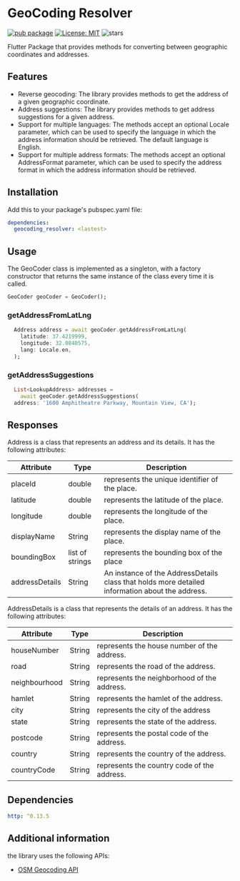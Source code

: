 # GeoCoding Resolver
[![pub package](https://img.shields.io/pub/v/geocoding_resolver.svg)](https://pub.dev/packages/geocoding_resolver)
[![License: MIT](https://img.shields.io/badge/License-MIT-yellow.svg)](https://opensource.org/licenses/MIT)
![stars](https://img.shields.io/github/stars/ahmedsaleh210/georouter)

Flutter Package that provides methods for converting between geographic coordinates and addresses.

## Features
* Reverse geocoding: The library provides methods to get the address of a given geographic coordinate.
* Address suggestions: The library provides methods to get address suggestions for a given address.
* Support for multiple languages: The methods accept an optional Locale parameter, which can be used to specify the language in which the address information should be retrieved. The default language is English. 
* Support for multiple address formats: The methods accept an optional AddressFormat parameter, which can be used to specify the address format in which the address information should be retrieved.

## Installation

Add this to your package's pubspec.yaml file:

```yaml
dependencies:
  geocoding_resolver: <lastest>
```
## Usage
The GeoCoder class is implemented as a singleton, with a factory constructor that returns the same instance of the class every time it is called.
```dart
GeoCoder geoCoder = GeoCoder();
```

### getAddressFromLatLng
```dart
  Address address = await geoCoder.getAddressFromLatLng(
    latitude: 37.4219999,
    longitude: 32.0840575,
    lang: Locale.en,
  );
```

### getAddressSuggestions
```dart
  List<LookupAddress> addresses =
    await geoCoder.getAddressSuggestions(
  address: '1600 Amphitheatre Parkway, Mountain View, CA');
```
## Responses

Address is a class that represents an address and its details. It has the following attributes:

| Attribute     | Type   | Description |
|---------------|--------|-------------|
| placeId     | double | represents the unique identifier of the place. |
| latitude      | double | represents the latitude of the place. |
| longitude      | double    | represents the longitude of the place. |
| displayName  | String    | represents the display name of the place. |
| boundingBox | list of strings | represents the bounding box of the place |
| addressDetails      | String | An instance of the AddressDetails class that holds more detailed information about the address. |

AddressDetails is a class that represents the details of an address. It has the following attributes:

| Attribute     | Type   | Description |
|---------------|--------|-------------|
| houseNumber     | String | represents the house number of the address. |
| road      | String | represents the road of the address. |
| neighbourhood      | String    | represents the neighborhood of the address. |
| hamlet  | String    | represents the hamlet of the address. |
| city | String | represents the city of the address |
| state      | String | represents the state of the address. |
| postcode      | String | represents the postal code of the address. |
| country      | String | represents the country of the address. |
| countryCode      | String | represents the country code of the address. |

## Dependencies
```yaml
http: ^0.13.5
```

## Additional information
the library uses the following APIs:
* [OSM Geocoding API](https://nominatim.org/release-docs/latest/api/Overview/)

